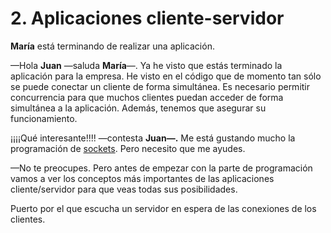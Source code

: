 # 2. Aplicaciones cliente-servidor

**María** está terminando de realizar una aplicación.

—Hola **Juan** —saluda **María**—. Ya he visto que estás terminado la aplicación para la empresa. He visto en el código que de momento tan sólo se puede conectar un cliente de forma simultánea. Es necesario permitir concurrencia para que muchos clientes puedan acceder de forma simultánea a la aplicación. Además, tenemos que asegurar su funcionamiento.

¡¡¡¡Qué interesante!!!! —contesta **Juan—.** Me está gustando mucho la programación de [sockets](). Pero necesito que me ayudes.

—No te preocupes. Pero antes de empezar con la parte de programación vamos a ver los conceptos más importantes de las aplicaciones cliente/servidor para que veas todas sus posibilidades.

Puerto por el que escucha un servidor en espera de las conexiones de los clientes.

